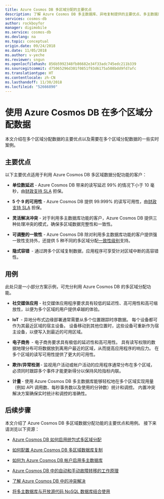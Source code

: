 ```yaml
---
title: Azure Cosmos DB 多区域分配的主要优点
description: 了解 Azure Cosmos DB 多主数据库、异地复制提供的主要优点、多主数据库和有用的用例。
services: cosmos-db
author: rockboyfor
manager: digimobile
ms.service: cosmos-db
ms.devlang: na
ms.topic: conceptual
origin.date: 09/24/2018
ms.date: 11/05/2018
ms.author: v-yeche
ms.reviewer: sngun
ms.openlocfilehash: 856b5992348fb86682e34f33adc745edc211b339
ms.sourcegitcommit: d75065296d301f0851f93d6175a508bdd9fd7afc
ms.translationtype: HT
ms.contentlocale: zh-CN
ms.lasthandoff: 11/30/2018
ms.locfileid: "52666890"
---
```

# <a name="distribute-data-multiple-region-with-azure-cosmos-db"></a>使用 Azure Cosmos DB 在多个区域分配数据

本文介绍在多个区域分配数据的主要优点以及需要在多个区域分配数据的一些实时案例。

## <a name="key-benefits"></a>主要优点

以下主要优点适用于利用 Azure Cosmos DB 多区域数据分配功能的客户：

* **单位数延迟** - Azure Cosmos DB 带来的读写延迟 99% 的情况下小于 10 毫秒，由[财政支持 SLA](https://www.azure.cn/support/sla/cosmos-db/) 担保。

* **5 个 9 的可用性** - Azure Cosmos DB 提供 99.999% 的读写可用性，由[财政支持 SLA](https://www.azure.cn/support/sla/cosmos-db/) 担保。

* **灵活解决冲突** - 对于利用多主数据库功能的客户，Azure Cosmos DB 提供三种处理冲突的模式，确保多区域数据完整性和一致性。

* **可调整的一致性** - Azure Cosmos DB 除对利用多主数据库功能的客户提供强一致性支持外，还提供 5 种不同的多区域分配[一致性级别](consistency-levels.md)支持。

* **隐式容错**  - 通过跨多个区域复制数据，应用程序可享受针对区域中断的高容错性。

## <a name="use-cases"></a>用例

此处只是一小部分方案示例，可充分利用 Azure Cosmos DB 的多区域分配功能。

* **社交媒体应用** - 社交媒体应用程序要求具有较低的延迟性、高可用性和高可缩放性，以便为多个区域的用户提供卓越的体验。

* **IoT**  - 异地分布式边缘部署通常需要从多个位置跟踪时序数据。 每个设备都可作为其最近区域的宿主设备。 设备移动到其他位置时，这些设备可重新作为宿主设备，以便写入到最近的可用区域。

* **电子商务**  - 电子商务要求具有极低的延迟性和高可用性。 具有读写权限的数据地理分布可将数据放到离用户最近的区域，从而提高应用程序的响应力。 在多个区域的读写可用性提供了更大的可用性。

* **欺诈/异常检测** - 监视用户活动或帐户活动的应用程序通常分布在多个区域，必须同时跟踪多个事件才能更新得分以保持风险指标内联。

* **计量** - 使用 Azure Cosmos DB 多主数据库能够轻松地在多个区域实现用量（例如 API 调用数、每秒事务数以及使用的分钟数）统计和调控。 内置冲突解决方案确保实时统计和调控的准确性。

## <a name="next-steps"></a>后续步骤  

本文介绍了 Azure Cosmos DB 多区域数据分配功能的主要优点和用例。 接下来请浏览以下资源：

* [Azure Cosmos DB 如何启用统包式多区域分配](distribute-data-globally-turnkey.md)

* [如何配置 Azure Cosmos DB 多区域数据库复制](tutorial-global-distribution-sql-api.md)

* [如何为 Azure Cosmos DB 帐户启用多主数据库](enable-multi-master.md)

* [Azure Cosmos DB 中的自动和手动故障转移的工作原理](regional-failover.md)

* [了解 Azure Cosmos DB 中的冲突解决](multi-master-conflict-resolution.md)

* [将多主数据库与开放源代码 NoSQL 数据库结合使用](multi-master-oss-nosql.md)

<!-- Update_Description: new articles on distrubut data globally benefits -->
<!--ms.date: 11/05/2018-->